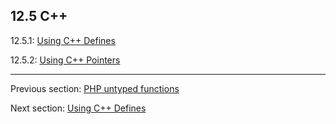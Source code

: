 ## 12.5 C++

12.5.1: [Using C++ Defines](target-cpp-defines.md)

12.5.2: [Using C++ Pointers](#)

---

Previous section: [PHP untyped functions](target-php-untyped.md)

Next section: [Using C++ Defines](target-cpp-defines.md)